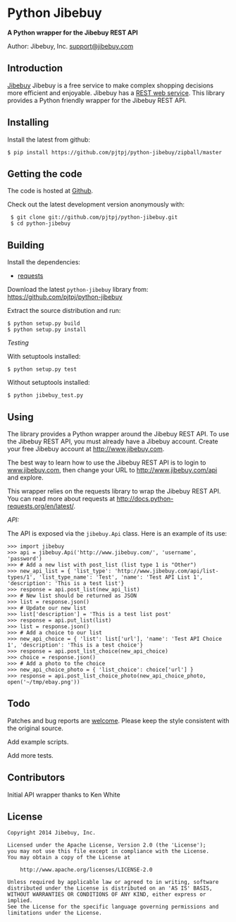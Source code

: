# Python Jibebuy

**A Python wrapper for the Jibebuy REST API**

Author: Jibebuy, Inc. <support@jibebuy.com>

## Introduction

[Jibebuy](http://www.jibebuy.com) Jibebuy is a free service to make complex shopping decisions more efficient and
enjoyable. Jibebuy has a [REST web service](http://www.jibebuy.com/api). This library provides a Python friendly
wrapper for the Jibebuy REST API.

## Installing

Install the latest from github:

    $ pip install https://github.com/pjtpj/python-jibebuy/zipball/master

## Getting the code

The code is hosted at [Github](https://github.com/pjtpj/python-jibebuy).

Check out the latest development version anonymously with:

```
 $ git clone git://github.com/pjtpj/python-jibebuy.git
 $ cd python-jibebuy
```

## Building

Install the dependencies:

- [requests](https://github.com/kennethreitz/requests)

Download the latest `python-jibebuy` library from: https://github.com/pjtpj/python-jibebuy

Extract the source distribution and run:

```
$ python setup.py build
$ python setup.py install
```

*Testing*

With setuptools installed:

```
$ python setup.py test
```

Without setuptools installed:

```
$ python jibebuy_test.py
```

## Using

The library provides a Python wrapper around the Jibebuy REST API. To use the Jibebuy REST API, you must already have a
Jibebuy account. Create your free Jibebuy account at http://www.jibebuy.com.

The best way to learn how to use the Jibebuy REST API is to login to www.jibebuy.com, then change your URL to
http://www.jibebuy.com/api and explore.

This wrapper relies on the requests library to wrap the Jibebuy REST API. You can read more about requests at
http://docs.python-requests.org/en/latest/.

*API:*

The API is exposed via the `jibebuy.Api` class. Here is an example of its use:

```
>>> import jibebuy
>>> api = jibebuy.Api('http://www.jibebuy.com/', 'username', 'password')
>>> # Add a new list with post_list (list type 1 is "Other")
>>> new_api_list = { 'list_type': 'http://www.jibebuy.com/api/list-types/1', 'list_type_name': 'Test', 'name': 'Test API List 1', 'description': 'This is a test list'}
>>> response = api.post_list(new_api_list)
>>> # New list should be returned as JSON
>>> list = response.json()
>>> # Update our new list
>>> list['description'] = 'This is a test list post'
>>> response = api.put_list(list)
>>> list = response.json()
>>> # Add a choice to our list
>>> new_api_choice = { 'list': list['url'], 'name': 'Test API Choice 1', 'description': 'This is a test choice'}
>>> response = api.post_list_choice(new_api_choice)
>>> choice = response.json()
>>> # Add a photo to the choice
>>> new_api_choice_photo = { 'list_choice': choice['url'] }
>>> response = api.post_list_choice_photo(new_api_choice_photo, open('~/tmp/ebay.png'))
```

## Todo

Patches and bug reports are [welcome](https://github.com/pjtpj/python-jibebuy/issues/new). Please keep the style consistent with the original source.

Add example scripts.

Add more tests.

## Contributors

Initial API wrapper thanks to Ken White

## License

```
Copyright 2014 Jibebuy, Inc.

Licensed under the Apache License, Version 2.0 (the 'License');
you may not use this file except in compliance with the License.
You may obtain a copy of the License at

    http://www.apache.org/licenses/LICENSE-2.0

Unless required by applicable law or agreed to in writing, software
distributed under the License is distributed on an 'AS IS' BASIS,
WITHOUT WARRANTIES OR CONDITIONS OF ANY KIND, either express or implied.
See the License for the specific language governing permissions and
limitations under the License.
```
